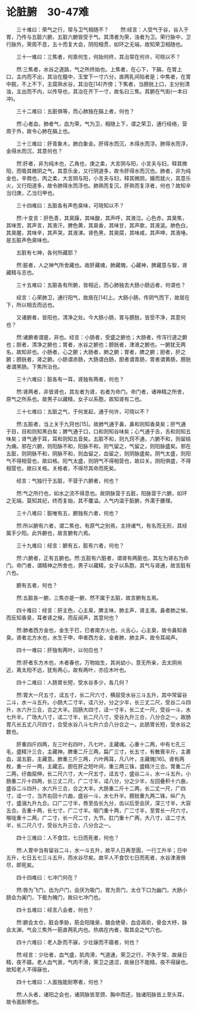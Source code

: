 # 论脏腑　30-47难	
　　三十难曰：荣气之行，常与卫气相随不？
　　然∶经言：人受气于谷，谷入于胃，乃传与五脏六腑，五脏六腑皆受于气。其清者为荣，浊者为卫。荣行脉中，卫行脉外，荣周不息，五十而复大会，阴阳相贯，如环之无端，故知荣卫相随也。

　　三十一难曰：三焦者，何禀何生，何始何终，其治常在何许，可晓以不？

　　然∶三焦者，水谷之道路，气之所终始也。上焦者，在心下，下膈，在胃上口，主内而不出，其治在膻中，玉堂下一寸六分，直两乳间陷者是；中焦者，在胃中脘，不上不下，主腐熟水谷，其治在[14]齐傍；下焦者，当膀胱上口，主分别清浊，主出而不内，以传导也，其治在齐下一寸，故名曰三焦。其腑在气街(一本曰冲)。

　　三十二难曰：五脏俱等，而心肺独在膈上者，何也？

　　然∶心者血，肺者气，血为荣，气为卫，相随上下，谓之荣卫，通行经络，营周于外，故令心肺在膈上也。

　　三十三难曰：肝青象木，肺白象金。肝得水而沉，木得水而浮。肺得水而浮，金得水而沉，其意何也？

　　然∶肝者，非为纯木也，乙角也，庚之柔，大言阴与阳，小言夫与妇，释其微阳，而吸其微阴之气，其意乐金，又行阴道多，故令肝得水而沉也。肺者，非为纯金也，辛商也，丙之柔，大言阴与阳，小言夫与妇，释其微阴，婚而就火，其意乐火，又行阳道多，故令肺得水而浮也。肺熟而复沉，肝熟而复浮者，何也？故知辛当归庚，乙当归甲也。

　　三十四难曰：五脏各有声色臭味，可晓知以不？

　　然∶十变言：肝色青，其臭躁，其味酸，其声呼，其液泣。心色赤，其臭焦，其味苦，其声言，其液汗。脾色黄，其臭香，其味甘，其声歌，其液涎。肺色白，其臭腥，其味辛，其声哭，其液涕。肾色黑，其臭腐，其味咸，其声呻，其液唾。是五脏声色臭味也。

　　五脏有七神，各何所藏耶？

　　然∶脏者，人之神气所舍藏也。故肝藏魂，肺藏魄，心藏神，脾藏意与智，肾藏精与志也。

　　三十五难曰：五脏各有所腑，皆相近，而心肺独去大肠小肠远者，何谓也？

　　经言：心荣肺卫，通行阳气，故居在[14]上。大肠小肠，传阴气而下，故居在下，所以相去而远也。

　　又诸腑者，皆阳也，清净之处。今大肠小肠，胃与膀胱，皆受不净，其意何也？

　　然∶诸腑者谓是，非也。经言：小肠者，受盛之腑也；大肠者，传泻行道之腑也；胆者，清净之腑也；胃者，水谷之腑也；膀胱者，津液之腑也。一腑犹无两名，故知非也。小肠者，心之腑；大肠者，肺之腑；胃者，脾之腑；胆者，肝之腑；膀胱者，肾之腑。小肠谓赤肠，大肠谓白肠，胆者谓青肠，胃者谓黄肠，膀胱者谓黑肠。下焦所治也。

　　三十六难曰：脏各有一耳，肾独有两者，何也？

　　然∶肾两者，非皆肾也，其左者为肾，右者为命门。命门者，诸神精之所舍，原气之所系也。故男子以藏精，女子以系胞，故知肾有二也。

　　三十七难曰：五脏之气，于何发起，通于何许，可晓以不？

　　然∶五脏者，当上关于九窍也[15]。故肺气通于鼻，鼻和则知香臭矣；肝气通于目，目和则知黑白矣；脾气通于口，口和则知谷味矣；心气通于舌，舌和则知五味矣；肾气通于耳，耳和则知五音矣。五脏不和，则九窍不通，六腑不和，则留结为痈。邪在六腑，则阳脉不和，阳脉不和，则气留之，气留之，则阳脉盛矣。邪在五脏，则阴脉不和，阴脉不和，则血留之，血留之，则阴脉盛矣。阴气太盛，则阳气不得相营也，故曰格。阳气太盛，则阴气不得相营也，故曰关。阴阳俱盛，不得相营也，故曰关格。关格者，不得尽其命而死矣。

　　经言：气独行于五脏，不营于六腑者，何也？

　　然∶气之所行也，如水之流不得息也。故阴脉营于五脏，阳脉营于六腑，如环之无端，莫知其纪，终而复始，其不覆溢。人气内温于脏腑，外濡于腠理。

　　三十八难曰：脏唯有五，腑独有六者，何也？

　　然∶所以腑有六者，谓二焦也，有原气之别焉，主持诸气，有名而无形，其经属手少阳。此外腑也，故言腑有六焉。

　　三十九难曰：经言：腑有五，脏有六者，何也？

　　然∶六腑者，正有五腑也。然∶五脏有六脏者，谓肾有两脏也，其左为肾右为命门。命门者，谓精神之所舍也，男子以藏精，女子以系胞，其气与肾通，故言脏有六也。

　　腑有五者，何也？

　　然∶五脏各一腑，三焦亦是一腑，然不属于五脏，故言腑有五焉。

　　四十难曰：经言：肝主色，心主臭，脾主味，肺主声，肾主液。鼻者肺之候，而反知香臭，耳者肾之候，而反闻声，其意何也？

　　然∶肺者西方金也，金生于巳，巳者南方火也，火舌心，心主臭，故令鼻知香臭。肾者北方水也，水生于申，申者西方金，金者肺，肺主声，故令耳闻声。

　　四十一难曰：肝独有两叶，以何应也？

　　然∶肝者东方木也，木者春也，万物始生，其尚幼小，意无所亲，去太阴尚近，离太阳不远，犹有两心，故有两叶，亦应木叶也。

　　四十二难曰：人肠胃长短，受水谷多少，各几何？

　　然∶胃大一尺五寸，迳五寸，长二尺六寸，横屈受水谷三斗五升，其中常留谷二斗，水一斗五升。小肠大二寸半，迳八分，分之少半，长三丈二尺，受谷二斗四升，水六升三合，合之大半。回肠大四寸，迳一寸半，长二丈一尺，受谷一斗，水七升半。广场大八寸，迳二寸半，长二尺八寸，受谷九升三合，八分合之一。故肠胃凡长五丈八尺四寸，合受水谷八斗七升六合八分合之一。此肠胃长短，受水谷之数也。

　　肝重四斤四两，左三叶右四叶，凡七叶，主藏魂。心重十二两，中有七孔三毛，盛精汁三合，主藏神。脾重二斤三两，扁广三寸，长五寸，有散膏半斤，主裹血，温五脏，主藏意。肺重三斤三两，六叶两耳，凡八叶，主藏魄[16]。肾有两枚，重一斤一两，主藏志。胆在肝之短叶间，重三两三铢，盛精汁三合。胃重二斤二两，纡曲屈伸，长二尺六寸，大一尺五寸，迳五寸，盛谷二斗，水一斗五升。小肠重二斤十四两，长三丈二尺，广二寸半，迳八分，分之少半，左回叠积十六曲，盛谷二斗四升，水六升三合，合之大半。大肠重二斤十二两，长二丈一尺，广四寸，迳一寸，当齐右回十六曲，盛谷一斗，水七升半。膀胱重九两二铢，纵广九寸，盛溺九升九合。口广二寸半，唇至齿长九分，齿以后至会厌，深三寸半，大容五合。舌重十两，长七寸，广二寸半。咽门重十两，广二寸半，至胃长一尺六寸。喉咙重十二两，广二寸，长一尺二寸，九节。肛门重十广两，大八寸，迳二寸大半，长二尺八寸，受谷九升三合，八分合之一。

　　四十三难曰：人不食饮，七日而死者，何也？

　　然∶人胃中当有留谷二斗，水一斗五升，故平人日再至圊，一行工升半；日中五升，七日五七三斗五升，而水谷尽矣。故平人不食饮七日而死者，水谷津液俱尽，即死矣。

　　四十四难曰：七冲门何在？

　　然∶唇为飞门，齿为户门，会厌为吸门，胃为贲门，太仓下口为幽门，大肠小肠会为阑门，下极为魄门，故曰七冲门也。

　　四十五难曰：经言八会者，何也？

　　然∶腑会太仓，脏会季胁，筋会阳陵泉，髓会绝骨，血会鬲俞，骨会大杼，脉会太渊，气会三焦外一筋直两乳内也。热病在内者，取其会之气穴也。

　　四十六难曰：老人卧而不寐，少壮寐而不寤者，何也？

　　然∶经言：少壮者，血气盛，肌肉滑，气道通，荣卫之行，不失于常，故昼日精，夜不寤。老人血气衰，气肉不滑，荣卫之道涩，故昼日不能精，夜不得寐也。故知老人不得寐也，

　　四十七难曰：人面独能耐寒者，何也？

　　然∶人头者，诸阳之会也，诸阴脉皆至颈、胸中而还，独诸阳脉皆上至头耳，故令面耐寒也。
